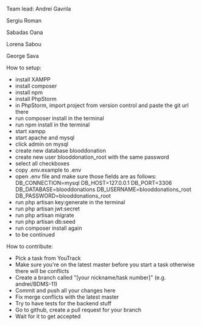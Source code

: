 Team lead: Andrei Gavrila

Sergiu Roman

Sabadas Oana

Lorena Sabou

George Sava


How to setup:
 - install XAMPP
 - install composer
 - install npm
 - install PhpStorm
 - in PhpStorm, import project from version control and paste the git url there
 - run composer install in the terminal
 - run npm install in the terminal
 - start xampp
 - start apache and mysql
 - click admin on mysql
 - create new database blooddonation
 - create new user blooddonation_root with the same password
 - select all checkboxes
 - copy .env.example to .env
 - open .env file and make sure those fields are as follows:
    DB_CONNECTION=mysql
    DB_HOST=127.0.0.1
    DB_PORT=3306
    DB_DATABASE=blooddonations
    DB_USERNAME=blooddonations_root
    DB_PASSWORD=blooddonations_root
 - run php artisan key:generate in the terminal
 - run php artisan jwt:secret
 - run php artisan migrate
 - run php artisan db:seed
 - run composer install again
 - to be continued
 
 
How to contribute:
 - Pick a task from YouTrack
 - Make sure you're on the latest master before you start a task otherwise there will be conflicts
 - Create a branch called "[your nickname/task number]" (e.g. andrei/BDMS-11)
 - Commit and push all your changes here
 - Fix merge conflicts with the latest master
 - Try to have tests for the backend stuff
 - Go to github, create a pull request for your branch
 - Wait for it to get accepted